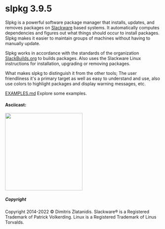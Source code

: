# slpkg 3.9.5

Slpkg is a powerful software package manager that installs, updates, and removes packages on
[Slackware](http://www.slackware.com/) based systems. It automatically computes dependencies and
figures out what things should occur to install packages. Slpkg makes it easier to maintain groups
of machines without having to manually update.

Slpkg works in accordance with the standards of the organization [SlackBuilds.org](https://www.slackbuilds.org)
to builds packages. Also uses the Slackware Linux instructions for installation,
upgrading or removing packages.

What makes slpkg to distinguish it from the other tools; The user friendliness it's a primary
target as well as easy to understand and use, also use colors to highlight packages and
display warning messages, etc.

[EXAMPLES.md](https://gitlab.com/dslackw/slpkg/blob/master/EXAMPLES.md) Explore some examples.


#### Asciicast:

[<img src="https://gitlab.com/dslackw/images/raw/master/slpkg/asciicast.png"  width="250">](https://asciinema.org/a/3uFNAOX8o16AmKKJDIvdezPBa)


##### Copyright

Copyright 2014-2022 © Dimitris Zlatanidis. Slackware® is a Registered Trademark of Patrick Volkerding. Linux is a Registered Trademark of Linus Torvalds.
